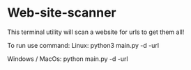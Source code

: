 # Web-site-scanner
This terminal utility will scan a website for urls to get them all!

To run use command:
Linux:
  python3 main.py -d <depth> -url <url to scan>
  
Windows / MacOs:
  python main.py -d <depth> -url <url to scan>
